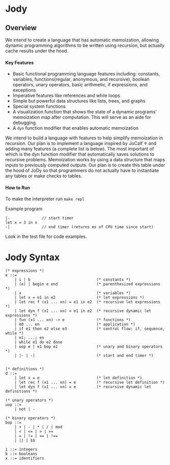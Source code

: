 # Jody

## Overview
We intend to create a language that has automatic memoization, allowing dynamic programming algorithms to be written using recursion, but actually cache results under the hood.

#### Key Features
- Basic functional programming language features including: constants, variables, functions(regular, anonymous, and recursive), boolean operators, unary operators, basic arithmetic, if expressions, and exceptions
- Imperative features like references and while loops
- Simple but powerful data structures like lists, trees, and graphs
- Special system functions
- A visualization function that shows the state of a dynamic programs’ memoization map after computation. This will serve as an aide for debugging.
- A `dyn` function modifier that enables automatic memoization

We intend to build a language with features to help simplify memoization in recursion. Our plan is to implement a language inspired by JoCalf ♰ and adding many features (a complete list is below). The most important of which is the dyn function modifier that automatically saves solutions to recursive problems. Memoization works by using a data structure that maps inputs to previously computed outputs. Our plan is to create this table under the hood of JoDy so that programmers do not actually have to instantiate any tables or make checks to tables. 

#### How to Run

To make the interpreter run `make repl`

Example program
```
|-              // start timer
let x = 3 in x
-|              // end timer (returns ms of CPU time since start)
```

Look in the test file for code examples.

# Jody Syntax

```
(* expressions *)
e ::=
    | i | b                             (* constants *)
    | (e) | begin e end                 (* parenthesized expressions *)
    | x                                 (* variables *)
    | let x = e1 in e2                  (* let expressions *)
    | let rec f (x1 ... xn) = e1 in e2  (* recursive let expressions *)
    | let dyn f (x1 ... xn) = e1 in e2  (* recursive dynamic let expressions *)
    | fun (x1 ... xn) -> e              (* functions *)
    | e0 ... en                         (* application *)
    | if e1 then e2 else e3             (* control flow: if, sequence, while *)
    | e1; ...; en
    | while e1 do e2 done
    | uop e | e1 bop e2                 (* unary and binary operators *)
    | |- | -|                           (* start and end timer *)
    

(* definitions *)
d ::=
    | let x = e                         (* let definition *)
    | let rec f (x1 ... xn) = e         (* recursive let definition *)
    | let dyn f (x1 ... xn) = e         (* recursive dynamic let definitions *)

(* unary operators *)
uop ::=
    | not | - 

(* binary operators *)
bop ::=
    | + | - | * | / | mod
    | < | <= | > | >=
    | = | != | == | !==
    | || | $$

i ::= integers
b ::= booleans
x ::= identifiers
```